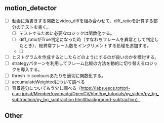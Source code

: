 ## motion_detector
- [ ] 動画に落書きする関数とvideo_diffを組み合わせて、diff_ratioを計算する部分のテストを書く。
    - [ ] テストするために必要なロジックは関数化する。
    - [ ] diff_ratioがTrue判定になった時（すなわちフレームを異常として判定したとき）、総異常フレーム数をインクリメントする処理を追加する。
    - [ ] 
- [ ] ヒストグラムを作成するとしたらどのようにするのが良いのかを検討する。
- [ ] strategyパターンを利用してフレーム比較の方法を動的に切り替えるロジックを導入する。
- [ ] thresh -> contoursあたりを適切に関数化する。
- [ ] accumulateWeightedについて調べる
- [ ] 背景差分についてもう少し調べる（https://labs.eecs.tottori-u.ac.jp/sd/Member/oyamada/OpenCV/html/py_tutorials/py_video/py_bg_subtraction/py_bg_subtraction.html#background-subtraction）

## Other
